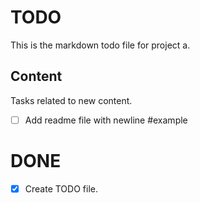 # TODO
This is the markdown todo file for project a.

## Content
Tasks related to new content.

- [ ] Add readme file with newline #example


# DONE
- [x] Create TODO file.